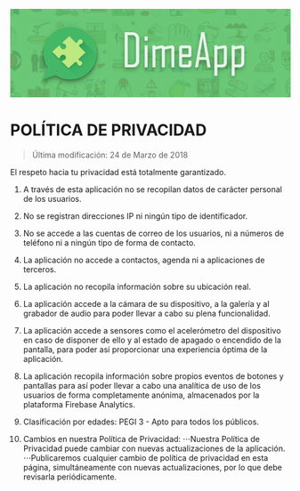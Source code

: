 ![DimeApp](docs/logo.jpg?raw=true "DiloApp")<br/>

POLÍTICA DE PRIVACIDAD
=======================

> Última modificación: 24 de Marzo de 2018


El respeto hacia tu privacidad está totalmente garantizado.

1. A través de esta aplicación no se recopilan datos de carácter personal de los usuarios.

2. No se registran direcciones IP ni ningún tipo de identificador.

3. No se accede a las cuentas de correo de los usuarios, ni a números de teléfono ni a ningún tipo de forma de contacto.

4. La aplicación no accede a contactos, agenda ni a aplicaciones de terceros.

5. La aplicación no recopila información sobre su ubicación real.

6. La aplicación accede a la cámara de su dispositivo, a la galería y al grabador de audio para poder llevar a cabo su plena funcionalidad.

7. La aplicación accede a sensores como el acelerómetro del dispositivo en caso de disponer de ello y al estado de apagado o encendido de la pantalla, para poder así proporcionar una experiencia óptima de la aplicación.

8. La aplicación recopila información sobre propios eventos de botones y pantallas para así poder llevar a cabo una analítica de uso de los usuarios de forma completamente anónima, almacenados por la plataforma Firebase Analytics.

8. Clasificación por edades: PEGI 3 - Apto para todos los públicos.

9. Cambios en nuestra Política de Privacidad:
⋅⋅⋅Nuestra Política de Privacidad puede cambiar con nuevas actualizaciones de la aplicación.
⋅⋅⋅Publicaremos cualquier cambio de política de privacidad en esta página, simultáneamente con nuevas actualizaciones, por lo que debe revisarla periódicamente.
